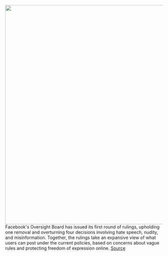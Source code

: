 <img src='https://cdn.vox-cdn.com/thumbor/IuuIAnmrTvqbzNXalKGGLEYBJis=/0x0:2040x1360/1200x800/filters:focal(857x517:1183x843)/cdn.vox-cdn.com/uploads/chorus_image/image/68734308/acastro_180828_1777_facebook_0001.0.0.jpg' width='700px' /><br/>
Facebook's Oversight Board has issued its first round of rulings, upholding one removal and overturning four decisions involving hate speech, nudity, and misinformation. Together, the rulings take an expansive view of what users can post under the current policies, based on concerns about vague rules and protecting freedom of expression online.
<a href='https://www.theverge.com/2021/1/28/22254155/facebook-oversight-board-first-rulings-coronavirus-misinformation-hate-speech'> Source <a/>